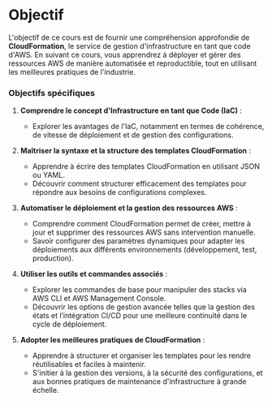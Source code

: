 # Objectif

L'objectif de ce cours est de fournir une compréhension approfondie de **CloudFormation**, le service de gestion d'infrastructure en tant que code d'AWS. En suivant ce cours, vous apprendrez à déployer et gérer des ressources AWS de manière automatisée et reproductible, tout en utilisant les meilleures pratiques de l'industrie.

### Objectifs spécifiques

1. **Comprendre le concept d'Infrastructure en tant que Code (IaC)** :
   - Explorer les avantages de l'IaC, notamment en termes de cohérence, de vitesse de déploiement et de gestion des configurations.

2. **Maîtriser la syntaxe et la structure des templates CloudFormation** :
   - Apprendre à écrire des templates CloudFormation en utilisant JSON ou YAML.
   - Découvrir comment structurer efficacement des templates pour répondre aux besoins de configurations complexes.

3. **Automatiser le déploiement et la gestion des ressources AWS** :
   - Comprendre comment CloudFormation permet de créer, mettre à jour et supprimer des ressources AWS sans intervention manuelle.
   - Savoir configurer des paramètres dynamiques pour adapter les déploiements aux différents environnements (développement, test, production).

4. **Utiliser les outils et commandes associés** :
   - Explorer les commandes de base pour manipuler des stacks via AWS CLI et AWS Management Console.
   - Découvrir les options de gestion avancée telles que la gestion des états et l’intégration CI/CD pour une meilleure continuité dans le cycle de déploiement.

5. **Adopter les meilleures pratiques de CloudFormation** :
   - Apprendre à structurer et organiser les templates pour les rendre réutilisables et faciles à maintenir.
   - S'initier à la gestion des versions, à la sécurité des configurations, et aux bonnes pratiques de maintenance d'infrastructure à grande échelle.
